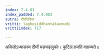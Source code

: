 ```yaml
---
index: 7.4.83
index_padded: 7.4.083
sutra: दीर्घोऽकितः
vritti: laghusiddhantakaumudi
vrittiindex: 717

---
```

अकितोऽभ्यासस्य दीर्घो यङ्यङ्लुकोः। कुटिलं व्रजति वाव्रज्यते॥